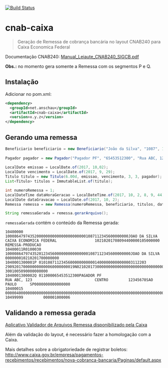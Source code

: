 [![Build Status](https://travis-ci.org/edenir-anschau/cnab-caixa.svg?branch=master)](https://travis-ci.org/edenir-anschau/cnab-caixa)

# cnab-caixa
> Geração de Remessa de cobrança bancária no layout CNAB240 para Caixa Economica Federal

Documentação CNAB240: [Manual_Leiaute_CNAB240_SIGCB.pdf](http://www.caixa.gov.br/Downloads/cobranca-caixa/Manual_Leiaute_CNAB240_SIGCB.pdf)

**Obs.:** no momento gera somente a Remessa com os segmentos P e Q.

## Instalação

Adicionar no pom.xml:

```xml
<dependency>
  <groupId>net.anschau</groupId>
  <artifactId>cnab-caixa</artifactId>
  <version>x.y.z</version>
</dependency>

```
## Gerando uma remessa

```java
Beneficiario beneficiario = new Beneficiario("João da Silva", "1087", 1,  "123456", "86479743520");
    
Pagador pagador = new Pagador("Pagador PF", "65453512300", "Rua ABC, 123", "Centro", "12345678");
    
LocalDate emissao = LocalDate.of(2017, 10,02);
LocalDate vencimento = LocalDate.of(2017, 9, 29);
Titulo titulo = new Titulo(6.00d, emissao, vencimento, 3, 3, pagador);
List<Titulo> titulos = ImmutableList.of(titulo);

int numeroRemessa = 1;
LocalDateTime dataHoraGeracao = LocalDateTime.of(2017, 10, 2, 8, 9, 44);
LocalDate dataGravacao = LocalDate.of(2017, 10, 2);
Remessa remessa = new Remessa(numeroRemessa, beneficiario, titulos, dataHoraGeracao, dataGravacao);

String remessaGerada = remessa.gerarArquivo();
```

```remessaGerada``` contém o conteúdo da Remessa gerada:

```
10400000         1000864797435200000000000000000000001087112345600000000JOAO DA SILVA                 CAIXA ECONOMICA FEDERAL                 10210201708094400000105000000                    REMESSA-PRODUCAO                                 
10400011R0100030 10000864797435201234560000000000000001087112345600000000JOAO DA SILVA                                                                                                 000000010210201700000000                                 
1040001300001P 010108711234560000000000014000000000000003112203              2909201700000000000060000000019N021020173000000000000000000000000000000000000000000000000000000000000000000000000000003                        3001005090000000000 
1040001300002Q 011000065453512300PAGADOR PF                              RUA ABC, 123                            CENTRO         12345678SAO PAULO      SP0000000000000000                                                                       
10400015         000004000000000000000000000000000000000000000000000000000000000000000000000                                                                                                                                                    
10499999         000001000006                                                                                                                                                                                                                   
```


## Validando a remessa gerada

[Aplicativo Validador de Arquivos Remessa disponibilizado pela Caixa](http://www.caixa.gov.br/Downloads/cobranca-caixa/Validador_de_Arquivos_Remessa.zip)

Além da validação do layout, é necessário fazer a homologação com a Caixa.

Mais detalhes sobre a obrigatoriedade de registrar boletos: http://www.caixa.gov.br/empresa/pagamentos-recebimentos/recebimentos/nova-cobranca-bancaria/Paginas/default.aspx
